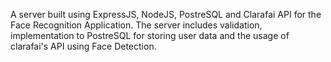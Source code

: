 A server built using ExpressJS, NodeJS, PostreSQL and Clarafai API for the Face Recognition Application.
The server includes validation, implementation to PostreSQL for storing user data and the usage of clarafai's API using Face Detection.
